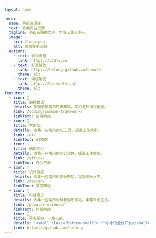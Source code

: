 ```yaml
---
layout: home

hero:
  name: 导航资源库
  text: 收集网站资源
  tagline: 书山有路勤为径，学海无涯苦作舟。
  image:
    src: /logo.png
    alt: 前端导航网站
  actions:
    - text: 影视点播
      link: https://vodtv.cn
    - text: 打赏赞助
      link: https://hefung.github.io/donate
      theme: alt
    - text: 编程笔记
      link: https://be.vodtv.cn/
      theme: alt
features:
  - icon: 📖
    title: 编程物语
    details: 整理前端常用知识网站，学习各种编程语言。
    link: /coding/common-framework/
    linkText: 前端网站
  - icon: 📘
    title: 常用AI
    details: 收集一些常用的AI工具，提高工作效率。
    link: /ai/
    linkText: AI网站
  - icon: 💡
    title: 辅助办公
    details: 收集一些常用的办公软件，提高工作效率。
    link: /office/
    linkText: 办公资源
  - icon: 🧰
    title: 设计灵感
    details: 收集一些常用的设计网站，提高设计水平。
    link: /design/
    linkText: 学习网站
  - icon: 🐞
    title: 科普娱乐
    details: 收集一些常用的科普娱乐网站，丰富业余生活。
    link: /popular-science/
    linkText: 科普网站
  - icon: 💯
    title: 吾志所向，一往无前。
    details: '<small class="bottom-small">一个小小的全栈开发</small>'
    link: https://github.com/hefung
---
```


<script setup>
import { FRIEND_DATA } from './home/friend-data';
</script>

<ClientOnly>
  <MNavLinks  v-for="{ title, items } in FRIEND_DATA" :title="title" :items="items" />
</ClientOnly>
<style>
:root {
  --vp-home-hero-name-color: transparent;
  --vp-home-hero-name-background: -webkit-linear-gradient(120deg, #0078D4 45%, #41d1ff);
}
</style>

